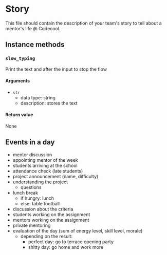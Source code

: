 # Story

This file should contain the description of your team's story to tell about a mentor's life @ Codecool.

## Instance methods

### ```slow_typing```
Print the text and after the input to stop the flow

#### Arguments
* ```str```
  * data type: string
  * description: stores the text

#### Return value
None


## Events in a day

* mentor discussion
* appointing mentor of the week
* students arriving at the school
* attendance check (late students)
* project announcement (name, difficulty)
* understanding the project
    * questions
* lunch break
    * if hungry: lunch
    * else: table football
* discussion about the criteria
* students working on the assignment
* mentors working on the assignment
* private mentoring
* evaluation of the day (sum of energy level, skill level, morale)
    * depending on the result:
        * perfect day: go to terrace opening party
        * shitty day: go home and work more
